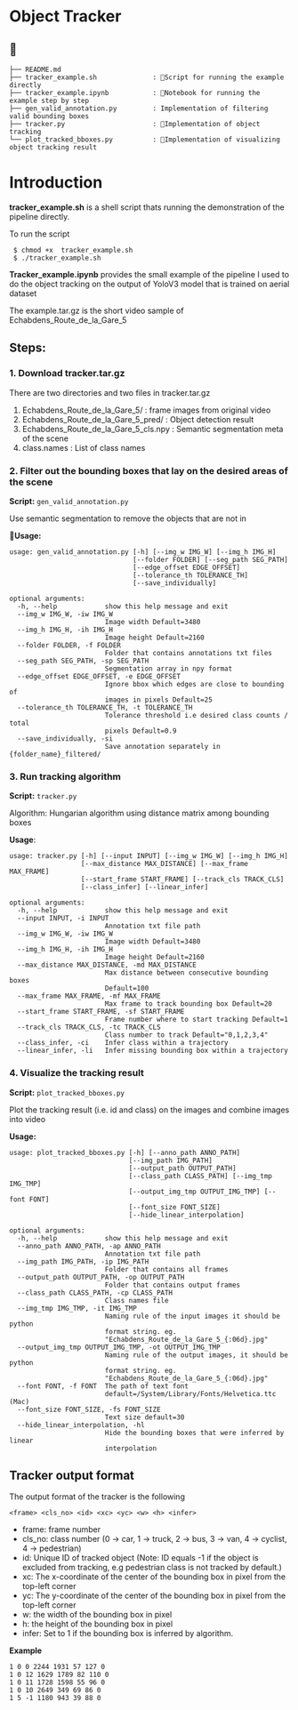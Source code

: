# Object Tracker
 
------------
    ├── README.md
    ├── tracker_example.sh              : Script for running the example directly
    ├── tracker_example.ipynb           : Notebook for running the example step by step 
    ├── gen_valid_annotation.py         : Implementation of filtering valid bounding boxes 
    ├── tracker.py                      : Implementation of object tracking
    └── plot_tracked_bboxes.py          : Implementation of visualizing object tracking result
    


# Introduction

**tracker_example.sh** is a shell script thats running the demonstration of the pipeline directly.

To run the script
```
 $ chmod +x  tracker_example.sh
 $ ./tracker_example.sh
```


**Tracker_example.ipynb** provides the small example of the pipeline I used to do the object tracking on the output of YoloV3 model that is trained on aerial dataset

The example.tar.gz is the short video sample of Echabdens_Route_de_la_Gare_5

## Steps:

### 1. Download tracker.tar.gz
There are two directories and two files in tracker.tar.gz
1. Echabdens_Route_de_la_Gare_5/        : frame images from original video 
2. Echabdens_Route_de_la_Gare_5_pred/   : Object detection result
3. Echabdens_Route_de_la_Gare_5_cls.npy : Semantic segmentation meta of the scene
4. class.names                          : List of class names

### 2. Filter out the bounding boxes that lay on the desired areas of the scene
**Script:** `gen_valid_annotation.py`

Use semantic segmentation to remove the objects that are not in 

**Usage:**
```
usage: gen_valid_annotation.py [-h] [--img_w IMG_W] [--img_h IMG_H]
                               [--folder FOLDER] [--seg_path SEG_PATH]
                               [--edge_offset EDGE_OFFSET]
                               [--tolerance_th TOLERANCE_TH]
                               [--save_individually]

optional arguments:
  -h, --help            show this help message and exit
  --img_w IMG_W, -iw IMG_W
                        Image width Default=3480
  --img_h IMG_H, -ih IMG_H
                        Image height Default=2160
  --folder FOLDER, -f FOLDER
                        Folder that contains annotations txt files
  --seg_path SEG_PATH, -sp SEG_PATH
                        Segmentation array in npy format
  --edge_offset EDGE_OFFSET, -e EDGE_OFFSET
                        Ignore bbox which edges are close to bounding of
                        images in pixels Default=25
  --tolerance_th TOLERANCE_TH, -t TOLERANCE_TH
                        Tolerance threshold i.e desired class counts / total
                        pixels Default=0.9
  --save_individually, -si
                        Save annotation separately in {folder_name}_filtered/
```

### 3. Run tracking algorithm
**Script:**  `tracker.py`

Algorithm: Hungarian algorithm using distance matrix among bounding boxes

**Usage**:
```
usage: tracker.py [-h] [--input INPUT] [--img_w IMG_W] [--img_h IMG_H]
                  [--max_distance MAX_DISTANCE] [--max_frame MAX_FRAME]
                  [--start_frame START_FRAME] [--track_cls TRACK_CLS]
                  [--class_infer] [--linear_infer]

optional arguments:
  -h, --help            show this help message and exit
  --input INPUT, -i INPUT
                        Annotation txt file path
  --img_w IMG_W, -iw IMG_W
                        Image width Default=3480
  --img_h IMG_H, -ih IMG_H
                        Image height Default=2160
  --max_distance MAX_DISTANCE, -md MAX_DISTANCE
                        Max distance between consecutive bounding boxes
                        Default=100
  --max_frame MAX_FRAME, -mf MAX_FRAME
                        Max frame to track bounding box Default=20
  --start_frame START_FRAME, -sf START_FRAME
                        Frame number where to start tracking Default=1
  --track_cls TRACK_CLS, -tc TRACK_CLS
                        Class number to track Default="0,1,2,3,4"
  --class_infer, -ci    Infer class within a trajectory
  --linear_infer, -li   Infer missing bounding box within a trajectory
```


### 4. Visualize the tracking result
**Script:**  `plot_tracked_bboxes.py`

Plot the tracking result (i.e. id and class) on the images and combine images into video

**Usage:**
```
usage: plot_tracked_bboxes.py [-h] [--anno_path ANNO_PATH]
                              [--img_path IMG_PATH]
                              [--output_path OUTPUT_PATH]
                              [--class_path CLASS_PATH] [--img_tmp IMG_TMP]
                              [--output_img_tmp OUTPUT_IMG_TMP] [--font FONT]
                              [--font_size FONT_SIZE]
                              [--hide_linear_interpolation]

optional arguments:
  -h, --help            show this help message and exit
  --anno_path ANNO_PATH, -ap ANNO_PATH
                        Annotation txt file path
  --img_path IMG_PATH, -ip IMG_PATH
                        Folder that contains all frames
  --output_path OUTPUT_PATH, -op OUTPUT_PATH
                        Folder that contains output frames
  --class_path CLASS_PATH, -cp CLASS_PATH
                        Class names file
  --img_tmp IMG_TMP, -it IMG_TMP
                        Naming rule of the input images it should be python
                        format string. eg.
                        "Echabdens_Route_de_la_Gare_5_{:06d}.jpg"
  --output_img_tmp OUTPUT_IMG_TMP, -ot OUTPUT_IMG_TMP
                        Naming rule of the output images, it should be python
                        format string. eg.
                        "Echabdens_Route_de_la_Gare_5_{:06d}.jpg"
  --font FONT, -f FONT  The path of text font
                        default=/System/Library/Fonts/Helvetica.ttc (Mac)
  --font_size FONT_SIZE, -fs FONT_SIZE
                        Text size default=30
  --hide_linear_interpolation, -hl
                        Hide the bounding boxes that were inferred by linear
                        interpolation
```

## Tracker output format

The output format of the tracker is the following
```
<frame> <cls_no> <id> <xc> <yc> <w> <h> <infer>
```
- frame: frame number
- cls_no: class number (0 -> car, 1 -> truck, 2 -> bus, 3 -> van, 4 -> cyclist, 4 -> pedestrian)
- id: Unique ID of tracked object (Note: ID equals -1 if the object is excluded from tracking, e.g pedestrian class is not tracked by default.)
- xc: The x-coordinate of the center of the bounding box in pixel from the top-left corner
- yc: The y-coordinate of the center of the bounding box in pixel from the top-left corner
- w: the width of the bounding box in pixel
- h: the height of the bounding box in pixel
- infer: Set to 1 if the bounding box is inferred by algorithm.


**Example**
```
1 0 0 2244 1931 57 127 0
1 0 12 1629 1789 82 110 0
1 0 11 1728 1598 55 96 0
1 0 10 2649 349 69 86 0
1 5 -1 1180 943 39 88 0
```
  




